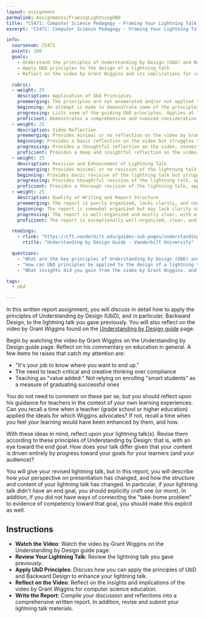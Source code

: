 ```yaml
---
layout: assignment
permalink: Assignments/FramingLightningUBD
title: "CS471: Computer Science Pedagogy - Framing Your Lightning Talk in UbD"
excerpt: "CS471: Computer Science Pedagogy - Framing Your Lightning Talk in UbD"

info:
  coursenum: CS471
  points: 100
  goals:
    - Understand the principles of Understanding by Design (UbD) and Backward Design
    - Apply UbD principles to the design of a lightning talk
    - Reflect on the video by Grant Wiggins and its implications for computer science education

  rubric:
  - weight: 25
    description: Application of UbD Principles
    preemerging: The principles are not enumerated and/or not applied to the lightning talk.
    beginning: An attempt is made to demonstrate some of the principles of UbD, but the ideas do not align with the framework.  
    progressing: Lists some of the guiding UbD principles. Applies at least some of these principles to the lightning talk, showing a clear alignment with the end goal and evidence of competency.
    proficient: Demonstrates a comprehensive and nuanced consideration of UbD principles. Applies these principles to the lightning talk, showing a clear alignment with the end goal and evidence of competency.
  - weight: 25
    description: Video Reflection
    preemerging: Provides minimal or no reflection on the video by Grant Wiggins. Lacks connection to personal learning experiences or teaching ideals.
    beginning: Provides a basic reflection on the video but struggles to connect it to personal learning experiences or teaching ideals. May lack depth or insight.
    progressing: Provides a thoughtful reflection on the video, connecting it to personal learning experiences or teaching ideals with minor inconsistencies or lack of depth.
    proficient: Provides a deep and insightful reflection on the video, seamlessly connecting it to personal learning experiences and teaching ideals. Demonstrates a strong grasp of the implications for computer science education.
  - weight: 25
    description: Revision and Enhancement of Lightning Talk
    preemerging: Provides minimal or no revision of the lightning talk. Lacks clear application of UbD principles or consideration of end goals.
    beginning: Provides basic revision of the lightning talk but struggles to apply UbD principles or articulate clear end goals. Some inconsistencies or misunderstandings are evident.
    progressing: Provides thoughtful revision of the lightning talk, applying UbD principles and articulating clear end goals with minor errors or omissions.
    proficient: Provides a thorough revision of the lightning talk, applying UbD principles and articulating clear end goals. Demonstrates a comprehensive understanding of how the talk has changed and why.
  - weight: 25
    description: Quality of Writing and Report Structure
    preemerging: The report is poorly organized, lacks clarity, and contains numerous grammatical errors. Fails to compile the discussion and reflections into a comprehensive report.
    beginning: The report is somewhat organized but may lack clarity or contain grammatical errors. Struggles to compile the discussion and reflections into a cohesive report.
    progressing: The report is well-organized and mostly clear, with minor grammatical errors or inconsistencies. The discussion and reflections are included in a comprehensive report with minor omissions.
    proficient: The report is exceptionally well-organized, clear, and free of grammatical errors. The discussion and reflections are synthesized into a comprehensive and insightful report.    

  readings:
    - rlink: "https://cft.vanderbilt.edu/guides-sub-pages/understanding-by-design/"
      rtitle: "Understanding by Design Guide - Vanderbilt University"

  questions:
    - "What are the key principles of Understanding by Design (UbD) and Backward Design?"
    - "How can UbD principles be applied to the design of a lightning talk in computer science?"
    - "What insights did you gain from the video by Grant Wiggins, and how do they apply to computer science education?"

tags:
  - ubd

---
```


In this written report assignment, you will discuss in detail how to apply the principles of Understanding by Design (UbD), and in particular, Backward Design, to the lightning talk you gave previously. You will also reflect on the video by Grant Wiggins found on the [Understanding by Design guide](https://cft.vanderbilt.edu/guides-sub-pages/understanding-by-design/) page.

Begin by watching the video by Grant Wiggins on the Understanding by Design guide page.  Reflect on his commentary on education in general.  A few items he raises that catch my attention are:

* "It's your job to know where you want to end up."
* The need to teach critical and creative thinking over compliance
* Teaching as "value added:" Not relying on enrolling "smart students" as a measure of graduating successful ones

You do not need to comment on these per se, but you should reflect upon his guidance for teachers in the context of your own learning experiences.  Can you recall a time when a teacher (grade school or higher education) applied the ideals for which Wiggins advocates?  If not, recall a time when you feel your learning would have been enhanced by them, and how.  

With these ideas in mind, reflect upon your lightning talk(s).  Revise them according to these principles of Understanding by Design: that is, with an eye toward the end goal.  How does your talk differ given that your content is driven entirely by progress toward your goals for your learners (and your audience)?  

You will give your revised lightning talk, but in this report, you will describe how your perspective on presentiation has changed, and how the structure and content of your lightning talk has changed.  In particular, if your lightning talk didn't have an end goal, you should explicitly craft one (or more).  In addition, if you did not have ways of connecting the "take-home problem" to evidence of competency toward that goal, you should make this explicit as well.

## Instructions
- **Watch the Video**: Watch the video by Grant Wiggins on the Understanding by Design guide page.
- **Review Your Lightning Talk**: Review the lightning talk you gave previously.
- **Apply UbD Principles**: Discuss how you can apply the principles of UbD and Backward Design to enhance your lightning talk.
- **Reflect on the Video**: Reflect on the insights and implications of the video by Grant Wiggins for computer science education.
- **Write the Report**: Compile your discussion and reflections into a comprehensive written report.  In addition, revise and submit your lightning talk materials.